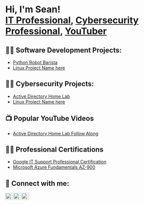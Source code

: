 <h1>Hi, I'm Sean! <br/><a href="https://github.com/sgalianese/">IT Professional</a>, <a href="https://www.linkedin.com/in/sean-galianese-76a171b9/">Cybersecurity Professional</a>, <a href="https://www.youtube.com/@SeanGalianese">YouTuber</a></h1>

<h2>👨‍💻 Software Development Projects:</h2>

  - [Python Robot Barista](https://replit.com/@7bgqthffqd/EP3-2-Coffee-Math)
  - [Linux Project Name here](https://github.com/sgalianese/LABURL)

<h2>👨‍💻 Cybersecurity Projects:</h2>

  - [Active Directory Home Lab](https://github.com/sgalianese/ActiveDirectoryHomeLab)
  - [Linux Project Name here](https://github.com/sgalianese/LABURL)

  

<h2>📺 Popular YouTube Videos</h2>

- [Active Directory Home Lab Follow Along](https://www.youtube.com/@SeanGalianese)

<h2>👨‍💻 Professional Certifications</h2>

- [Google IT Support Professional Certification](https://coursera.org/share/4b873cd882e2e0c1376cd6e3a64d8d01)
- [Microsoft Azure Fundamentals AZ-900](https://learn.microsoft.com/en-us/users/seangalianese-8812/credentials/e491751270d0f119)

<h2> 🤳 Connect with me:</h2>

[<img align="left" alt="JoshMadakor | YouTube" width="22px" src="https://cdn.jsdelivr.net/npm/simple-icons@v3/icons/youtube.svg" />][youtube] 
[<img align="left" alt="JoshMadakor | LinkedIn" width="22px" src="https://cdn.jsdelivr.net/npm/simple-icons@v3/icons/linkedin.svg" />][linkedin]
[<img align="left" alt="JoshMadakor | Instagram" width="22px" src="https://cdn.jsdelivr.net/npm/simple-icons@v3/icons/instagram.svg" />][instagram]

[youtube]: https://www.youtube.com/@SeanGalianese
[instagram]: https://www.instagram.com/theneverlandtravelers/
[linkedin]:https://www.linkedin.com/in/sean-galianese-76a171b9/

<!--
**joshmadakor1/joshmadakor1** is a ✨ _special_ ✨ repository because its `README.md` (this file) appears on your GitHub profile.

Here are some ideas to get you started:

- 🔭 I’m currently working on ...
- 🌱 I’m currently learning ...
- 👯 I’m looking to collaborate on ...
- 🤔 I’m looking for help with ...
- 💬 Ask me about ...
- 📫 How to reach me: ...
- 😄 Pronouns: ...
- ⚡ Fun fact: ...
-->
